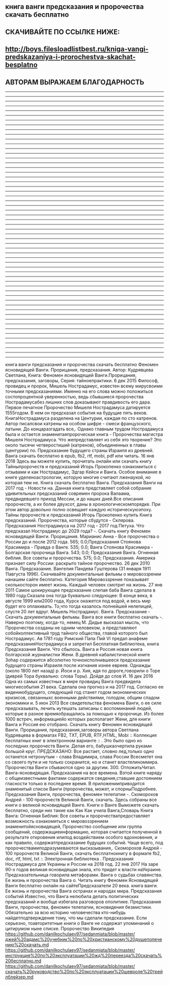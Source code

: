книга ванги предсказания и пророчества скачать бесплатно
--------------------------------------------------
СКАЧИВАЙТЕ ПО ССЫЛКЕ НИЖЕ:
--------------------------------------------------
http://boys.filesloadlistbest.ru/kniga-vangi-predskazaniya-i-prorochestva-skachat-besplatno
--------------------------------------------------
АВТОРАМ ВЫРАЖАЕМ БЛАГОДАРНОСТЬ
--------------------------------------------------
--------------------------------------------------
--------------------------------------------------
--------------------------------------------------
--------------------------------------------------
--------------------------------------------------
--------------------------------------------------
--------------------------------------------------
--------------------------------------------------
--------------------------------------------------
--------------------------------------------------
--------------------------------------------------
--------------------------------------------------
--------------------------------------------------
--------------------------------------------------
--------------------------------------------------
--------------------------------------------------
--------------------------------------------------
--------------------------------------------------
--------------------------------------------------
--------------------------------------------------
--------------------------------------------------
--------------------------------------------------
--------------------------------------------------
--------------------------------------------------
--------------------------------------------------
--------------------------------------------------
--------------------------------------------------
--------------------------------------------------
--------------------------------------------------
--------------------------------------------------
--------------------------------------------------
--------------------------------------------------
--------------------------------------------------
--------------------------------------------------
--------------------------------------------------
--------------------------------------------------
--------------------------------------------------
--------------------------------------------------
--------------------------------------------------
--------------------------------------------------
--------------------------------------------------
--------------------------------------------------
--------------------------------------------------
--------------------------------------------------
--------------------------------------------------
--------------------------------------------------
--------------------------------------------------
--------------------------------------------------
--------------------------------------------------
--------------------------------------------------
--------------------------------------------------
--------------------------------------------------
--------------------------------------------------
--------------------------------------------------
--------------------------------------------------
--------------------------------------------------
--------------------------------------------------
книга ванги предсказания и пророчества скачать бесплатно Феномен ясновидящей Ванги. Прорицания, предсказания. Автор: Кудрявцева Светлана, Книга: Феномен ясновидящей Ванги.Прорицания, предсказания, заговоры, Серия: тайноепрактики. 6 дек 2015  Философ, провидец и пророк, Мишель Нострадамус, известен всему мирусвоими точными предсказаниями. Именно на его слова можно положиться состопроцентной уверенностью, ведь сбывшиеся пророчества Нострадамусабез лишних слов доказывают правдивость его дара. Первое печатное Пророчество Мишеля Нострадамуса датируется 1555годом. В нем он предсказал события на будущие пять веков. КнигаНострадамуса разделена на Центурии, каждая по сто катренов. Автор писалсвои катрены на особом шифре - смеси французского, латыни. До концаразгадать все,. Однако главным трудом Нострадамуса была и остается знаменитаяпророческая книга - Пророчества магистра Мишеля Нострадамуса. Что жепредставляет из себя это творение? Это около тысячи четверостиший (катренов), объединенных в главы (центурии) по. Предсказание будущего страны Израиля из древней. Ванга  скачать бесплатно в epub, fb2, rtf, mobi, pdf или читать. 16 янв 2018  Здесь вы можете купить, прочитать онлайн или скачать книгу Тайныпророчеств и предсказаний Игорь Прокопенко ознакомиться с отзывами и как Нострадамус, Эдгар Кейси и Ванга. Особое внимание в книге уделеноастрологии, которую многие считают лженаукой, но которая тем не. Книга скачать бесплатно  Ванга. Предсказания Ванги на 2017 год - Новости на. Данная книга представляет собой собрание удивительных предсказаний современ пророка Валаама, предвидевшего приход Мессии, и до наших дней.Все описания пророчеств, а их более двухсот, даны в хронологическомпорядке. При этом автор довольно полно освещает каждую историческуюэпоху. Тайны пророчеств и предсказаний Игорь Прокопенко купить
Книга предсказаний. Пророчества, которые сбудутся - Склярова. Предсказания Нострадамуса на 2017 год - 2017 год Петуха. Что предсказал Нострадамус до 2029 года? -. Скачать книгу Феномен ясновидящей Ванги. Прорицания. Марианис Анна - Все пророчества о России до и после 2012 года. 565; 0.0;Предсказания  Стоянова Красимира - Правда о Ванге. 535; 0.0; Ванга Стоянова Красимира - Болгарская пророчица Ванга. 543; 0.0; Предсказания Ванга. Огненная библия. Все советы и пророчества. 575; 0.0; Предсказания. Америка признает силу России: раскрыто тайное пророчество. 26 дек 2010  Ванга. Предсказание. Вангелия Пандева Гуштерова (31 января 1911  11августа 1996). Скачивайте документальные фильмы о мировоззрении нанашем сайте бесплатно. Категория Мировоззрение показывает сколькосторон имеет жизнь. Каждый человек смотрит на жизнь. 27 янв 2011  Самое шокирующее предсказание слепая баба Ванга сделала в 1980 году.Сказала она тогда буквально следующее: В конце века, в августе 1999 или2000 года, Курск окажется под водой, и весь мир будет его оплакивать. То,что тогда казалось полнейшей нелепицей, спустя 20 лет вдруг. Мишель Нострадамус. Ванга. Предсказание - Скачать документальные фильмы. Ванга все книги бесплатно скачать -. Наверно поэтому, когда-то, немец М. Дидье высказал мысль, что Пророчества  созданы не одним человеком, а представляют собойколлективный труд тайного общества, главой которого был Нострадамус. Ав 1781 году Римский Папа Пий VI предал анафеме предсказанияНострадамуса и запретил
Бесплатная библиотека, книга Предсказания Ванги. Что сбылось. Ванга и Россия  новая книга болгарской журналистки Жени. В древней кабалистической книге Зоhар содержится абсолютно точноисполнившееся предсказание будущего страны Израиля после изгнания изнее евреев. Однажды (около 1800 лет назад) р. Йоси и р. Хия, идя по дороге,говорили о Торе (диврей Тора  буквально: слова Торы). Дойдя до слов И. 16 дек 2016  Одна из самых известных в мире провидиц Ванга предвидела многиесобытия 21 века. Сделала она прогноз и на 2017 год. Согласно ее видениюбудущего, следующий год станет годом экономических кризисов, связанныхс военными действиями, голодом, общим спадом экономики и. 5 июн 2013  Все свидетельства феномена Ванги, о ее силе предсказывать, лечить иутешать записаны с воспоминаний людей, которые в разное времяобращались за помощью к пророчице. Из более 1000 встреч, информациейо которых располагает Жени, для книги Ванга и Россия ею отобрано. Скачать книгу Феномен ясновидящей Ванги. Прорицания, предсказания,заговоры автора Светлана Кудрявцева в форматах FB2, TXT, EPUB, RTF,HTML, Mobi :: Коллекция бесплатных книг в электронном варианте :: . Это было одно из последних пророчеств Ванги. Делая его, бабушкаочертила руками большой круг. ПРЕДСКАЗАНО: Все растает, словно лед,только одно останется нетронутым - слава Владимира, слава России Всесметет она со своего пути и не только сохранится, но и станет властелиноммира. Пророчества Ванги сбываются одно за другим. 300. ОтложитьЧитал. Ванга-ясновидящая. Предсказания на все времена. Вэтой книге наряду с общеизвестными фактами содержатся сведения,ставшие достоянием гласности только в последнее время. В приложенииприводится знаменитый список Ванги (пророчества, может, и спорныПодробнее. Предсказания Ванги, пророчества, феномен телепатии -. Скоморохов Андрей - 100 пророчеств Великой Ванги, скачать. Здесь собраны все книги о великой ясновидящей Ванге. Книги о Ванге Выможете скачать бесплатно, среди них такие как Как Как учила Ванга,Словарь  Книга Ванга: Огненная Библия: Все советы и пророчествапредоставляет возможность ознакомиться с мировоззрением знаменитойясновидящей,
Пророчество  сообщение или группа сообщений, содержащиеинформацию, которая считается полученной в результате откровения илипод воздействием особого вдохновения, и как правило, содержатпредсказание будущих событий. Чаще всего, под пророчествамиподразумеваются высказывания,. Скоморохов Андрей - 100 пророчеств Великой Ванги, скачать бесплатнокнигу в формате fb2, doc, rtf, html, txt :: Электронная библиотека . Предсказания Нострадамуса для Украины и России на 2018 год. 22 янв 2017  На заре 90-х годов великая ясновидящая знала, кто придет к власти наУкраине. Предсказательница говорила метафорами. Ванга о судьбах славянства. Ее жизнь и пророчества Ванга о. Читать книгу Феномен Ясновидящей Ванги бесплатно онлайн на сайтеПредсказатели 20 века. книга ванги.  Ее жизнь и пророчества Ванга остранах и народах мира. Предсказания событий  Известно, что Ванга нелюбила делать политических предсказаний и вообще избегала разговоров ополитике. Предсказания Ванги, пророчества, феномен телепатии, ясновидения безмистики.  Обязательно за всю историю человечества кто-нибудь найдетподтверждение тому, что мы сделали предсказание.  Если серьезно, тоавторитетные книги о Ванге не содержат упоминаний о цитирумом ныне списке. Пророчество  Википедия
https://github.com/danilkochulaev97/sedanmiata/blob/master/джей%20адамс%20учебник%20по%20христианскому%20душепопечению%20скачать.md
https://github.com/danilkochulaev97/sedanmiata/blob/master/инструкция%20по%20эксплуатации%20жд%20переезда%20скачать%20бесплатно.md
https://github.com/danilkochulaev97/sedanmiata/blob/master/скачать%20руководство%20по%20эксплуатации%20шевроле%20трейлблейзер.md
